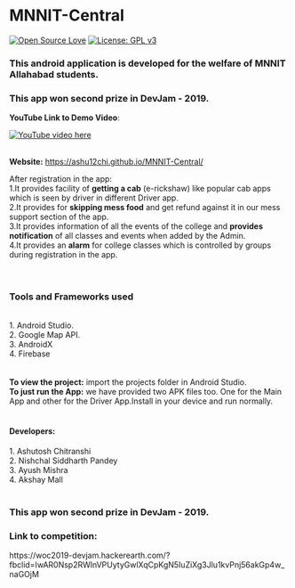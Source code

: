 # MNNIT-Central
[![Open Source Love](https://badges.frapsoft.com/os/v1/open-source.svg?v=103)](https://github.com/ellerbrock/open-source-badges/)
[![License: GPL v3](https://img.shields.io/badge/License-GPLv3-blue.svg)](https://www.gnu.org/licenses/gpl-3.0)<br>


<h3>This android application is developed for the welfare of MNNIT Allahabad students.</h3>
<h3>This app won second prize in DevJam - 2019.</h3>

**YouTube Link to Demo Video**: 

[![YouTube video here](https://img.youtube.com/vi/RcYkqvmxNFM/0.jpg)](https://youtu.be/RcYkqvmxNFM)

<br>**Website:** https://ashu12chi.github.io/MNNIT-Central/
<br>

After registration in the app:
<br>1.It provides facility of <B>getting a cab</B> (e-rickshaw) like popular cab apps which is seen by driver in different Driver app.
<br>2.It provides for <B>skipping mess food</B> and get refund against it in our mess support section of the app. 
<br>3.It provides information of all the events of the college and <B>provides notification</B> of all classes and events when added by the Admin.
<br>4.It provides an <B>alarm</B> for college classes which is controlled by groups during registration in the app.
<br><br><br>
<h3>Tools and Frameworks used</h3>
<br>1. Android Studio.
<br>2. Google Map API.
<br>3. AndroidX
<br>4. Firebase
<br><br>
<br><B>To view the project:</B> import the projects folder in Android Studio.
<br><B>To just run the App:</B> we have provided two APK files too. One for the Main App and other for the Driver App.Install in your device and run normally.
<br><br>
<h4>Developers:</h4>
1. Ashutosh Chitranshi<br>
2. Nishchal Siddharth Pandey<br>
3. Ayush Mishra<br>
4. Akshay Mall<br>
<br>
<h3>This app won second prize in DevJam - 2019.</h3>
<h3> Link to competition: </h3>
https://woc2019-devjam.hackerearth.com/?fbclid=IwAR0Nsp2RWlnVPUytyGwlXqCpKgN5IuZiXg3Jlu1kvPnj56akGp4w_naGOjM
